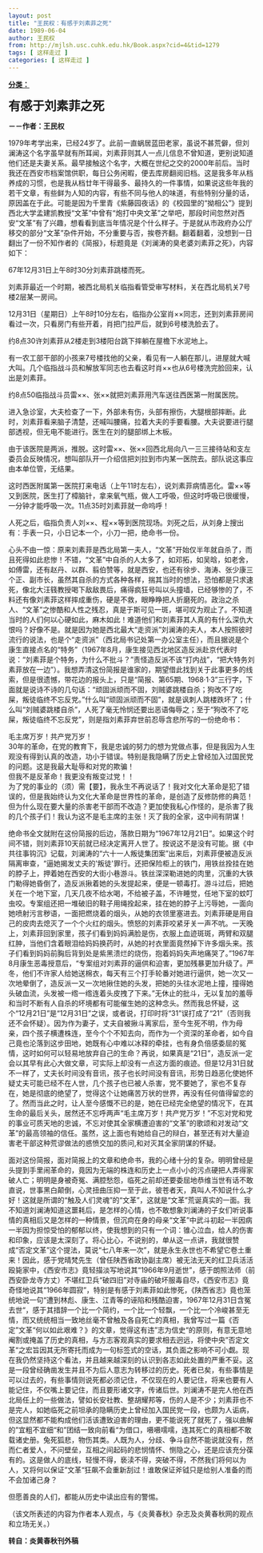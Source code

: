 ```yaml
---
layout: post
title: "王民权：有感于刘素菲之死"
date: 1989-06-04
author: 王民权
from: http://mjlsh.usc.cuhk.edu.hk/Book.aspx?cid=4&tid=1279
tags: [ 这样走过 ]
categories: [ 这样走过 ]
---
```


<div style="margin: 15px 10px 10px 0px;">
 <div>
  <span id="ctl00_ContentPlaceHolder1_chapter1_SubjectLabel" style="font-weight:bold;text-decoration:underline;">
   分类：
  </span>
 </div>
 <p>
  <strong>
   <font size="5">
    有感于刘素菲之死
   </font>
  </strong>
 </p>
 <p>
  <strong>
   －－作者：王民权
  </strong>
 </p>
 <p>
  1979年考学出来，已经24岁了。此前一直蜗居蓝田老家，虽说不甚荒僻，但刘澜涛这个名字虽早就有所耳闻，刘素菲则其人一点儿信息不曾知道，更别说知道他们还是夫妻关系。最早接触这个名字，大概在世纪之交的2000年前后。当时我还在西安市档案馆供职，每日公务闲暇，便去库房翻阅旧档。这是我多年从档养成的习惯，也是我从档廿年干得最多、最持久的一件事情，如果说这些年我的若干文章，有些鲜为人知的内容，有些不同与他人的味道，有些特别分量的话，原因盖在于此。可能是因为千里青《紫藤园夜话》的《校园里的“拗相公”》提到西北大学孟建凯教授“文革”中曾有“炮打中央文革”之举吧，那段时间忽然对西安“文革”有了兴趣，想看看到底当年情况是个什么样子。于是就从市政府办公厅移交的部分“文革”杂件开始，不分重要与否，挨卷齐翻。翻着翻着，没想到一日翻出了一份不知作者的《简报》，标题竟是《刘澜涛的臭老婆刘素菲之死》，内容如下：
 </p>
 <p>
  67年12月31日上午8时30分刘素菲跳楼而死。
 </p>
 <p>
  刘素菲最近一个时期，被西北局机关临指看管受审写材料，关在西北局机关7号楼2层某一房间。
 </p>
 <p>
  12月31日（星期日）上午8时10分左右，临指办公室肖××同志，还到刘素菲房间看过一次，只看房门有些开着，肖把门拉严后，就到6号楼洗脸去了。
 </p>
 <p>
  约8点30许刘素菲从2楼走到3楼阳台跳下摔躺在屋檐下水泥地上。
 </p>
 <p>
  有一农工部干部的小孩来7号楼找他的父亲，看见有一人躺在那儿，进屋就大喊大叫。几个临指战斗员和解放军同志也去看这时肖××也从6号楼洗完脸回来，认出是刘素菲。
 </p>
 <p>
  约8点50临指战斗员雷××、张××就把刘素菲用汽车送往西医第一附属医院。
 </p>
 <p>
  进入急诊室，大夫检查了一下，外部未有伤，头部有擦伤，大腿根部摔断。此时，刘素菲看来脑子清楚，还喊叫腰痛，拉着大夫的手要看腰。大夫说要进行腿部透视，但无电不能进行。医生在刘的腿部绑上木板。
 </p>
 <p>
  由于该医院是两派，推脱。这时雷××、张××回西北局向八一三三接待站和支左委员会反映情况，想叫部队开一介绍信把刘拉到市内某一医院去。部队说这事应由本单位管，无结果。
 </p>
 <p>
  这时西医附属第一医院打来电话（上午11时左右），说刘素菲病情恶化。雷××等又到医院，医生打了樟脑针，拿来氧气瓶，做人工呼吸，但这时呼吸已很缓慢，一分钟才能呼吸一次。11点35时刘素菲就一命呜呼！
 </p>
 <p>
  人死之后，临指负责人刘××、程××等到医院现场。刘死之后，从刘身上搜出有：手表一只，小日记本一个，小刀一把，绝命书一份。
 </p>
 <p>
  心头不由一惊：原来刘素菲是西北局第一夫人，“文革”开始仅半年就自杀了，而且死得如此悲惨！不错，“文革”中自杀的人太多了，如邓拓，如吴晗，如老舍，如傅雷，还有赵丹、以群、翦伯赞等，就是西安，也还有徐步、海涛、张少康三个正、副市长，虽然其自杀的方式各种各样，揣其当时的想法，恐怕都是只求速死，像北大汪篯教授喝下敌敌畏后，痛得疯狂号叫以头撞墙，已经够惨的了，不料还有像刘素菲这样摔成重伤，硬是不救，眼睁睁把人折磨死的。政治之杀人、“文革”之惨酷和人性之残忍，真是于斯可见一斑，堪可叹为观止了。不知道当时的人们何以心硬如此，麻木如此！难道他们和刘素菲其人真的有什么深仇大恨吗？好像不是。就是因为她是西北最大“走资派”刘澜涛的夫人，本人按照彼时流行的说法，也是个“走资派”（西北局书记处第一办公室主任），而且据说是个康生直接点名的“特务”（1967年8月，康生接见西北地区造反派赴京代表时说：“刘素菲是个特务，为什么不批斗？”责怪造反派不该“打内战”，“把大特务刘素菲放在一边”）。我想弄清这份简报是谁家的，期望借此找到关于此事更多的线索，但是很遗憾，带花边的报头上，只是“简报、第65期、1968·1·3”三行字，下面就是说诗不诗的几句话：“顽固派顽而不固，刘贼婆跳楼自杀；狗改不了吃屎，叛徒临终不忘反党。”什么叫“顽固派顽而不固”，就是讽刺人跳楼跌坏了；什么叫“刘贼婆跳楼自杀”，人死了毫无怜悯还要出恶语侮辱之；至于“狗改不了吃屎，叛徒临终不忘反党”，则是指刘素菲弃世前忍辱含悲所写的一份绝命书：
 </p>
 <p>
  毛主席万岁！共产党万岁！
  <br/>
  30年的革命，在党的教育下，我是忠诚的努力的想为党做点事，但是我因为人生观没有得到认真的改造，功小于错误。特别是我隐瞒了历史上曾经加入过国民党的问题。这是我最大耻辱和对党的欺骗！
  <br/>
  但我不是反革命！我更没有叛变过党！！
  <br/>
  为了党的事业的（须）需【要】，我永生不再说话了！我对文化大革命是犯了错误的，但是我始终认为文化大革命是世界性的革命，是创造了反修防修的典范！但为什么现在要大量的杀害老干部而不改造？更加使我私心作怪的，是杀害了我的几个孩子们！我认为这不是毛主席的主张！灭了我的全家，这中间有阴谋！
 </p>
 <p>
  绝命书全文就附在这份简报的后边，落款日期为“1967年12月21日”。如果这个时间不错，则刘素菲10天前就已经决定离开人世了。按说这不是没有可能。据《中共往事钩沉》记载，刘澜涛的“六十一人叛徒集团案”出来后，刘素菲便被造反派隔离审查，“逼她揭发丈夫的'叛徒'罪行。还把保险柜上的铁门，用铁丝拴挂在她的脖子上，押着她在西安的大街小巷游斗。铁丝深深勒进她的肉里，沉重的大铁门勒得她昏倒了，造反派揪着她的头发提起来，便是一顿毒打。游斗过后，把她关在一个地下室，几天几夜不给水喝，不给被子盖，不许睡觉，任地下室的蚊叮虫咬。专案组还把一堆破旧的鞋子用绳拴起来，挂在她的脖子上污辱她，一面向她喷射污言秽语，一面把燃烧着的烟头，从她的衣领里塞进去。刘素菲硬是用自己的皮肉去熄灭了一个个火红的烟头。愤怒的刘素菲咬紧牙关一声不吭。一天晚上，刘素菲回到家里，孩子们看到妈妈满脸是伤，衣服上血迹斑斑，两臂和双腿红肿，当他们含着眼泪给妈妈换药时，从她的衬衣里面竟然掉下许多烟头来。孩子们看到妈妈前胸后背到处是紫黑溃烂的烧伤，抱着妈妈失声地痛哭了。”1967年8月康生恶毒授意后，“专案组对刘素菲的逼供和迫害，更加残暴更加升级了。严冬，他们不许家人给她送棉衣，每天有三个打手轮番对她进行逼供，她一次又一次地晕倒了，造反派一又一次地揪住她的头发，把她的头往水泥地上撞，撞得她头破血流，头发被一绺一绺连着头皮拽了下来。”无休止的批斗，无以复加的羞辱和当时不断有人自杀的坏境都有可能催生她的这种念头。然而我总怀疑，这个“12月21日”是“12月31日”之误，或者说，打印时将“31”误打成了“21”（否则我还不会怀疑）。因为作为妻子，丈夫自被揪斗离家后，至今生死不明，作为母亲，四个孩子横遭株连，至今个个不知去向，而作为一个资深的革命者，如今自己竟也沦落到这步田地，她既有心中难以冰释的牵挂，也有身负倍感委屈的冤情，这时如何可以轻易地放弃自己的生命？再说，如果真是“21日”，造反派一定会以其早有此心大做文章，可实际上却没有一点这方面的痕迹。但是12月31日就不一样了，丈夫长时间没有音讯，孩子也长时间没有音讯，形势日趋恶化使她怀疑丈夫可能已经不在人世，几个孩子也已被人杀害，党不要她了，家也不复存在，她是彻底的绝望了，觉得这个让她痛苦万状的世界，再没有任何值得留恋的了。然而当此之时，让人至今感慨不已的是，她在已经完全绝望的情况下，在其生命的最后关头，居然还不忘呼两声“毛主席万岁！共产党万岁！”不忘对党和党的事业可质天地的忠诚，不忘对使其全家横遭迫害的“文革”的歌颂和对发动“文革”的最高领袖的信任。虽然，这上面也有她给自己的辩白，甚至还有对大量迫害老干部这种荒谬做法的惑愤交加的质问,和对灭其全家阴谋的怀疑。
 </p>
 <p>
  面对这份简报，面对简报上的文章和绝命书，我的心绪十分的复杂。明明曾经是头提到手里闹革命的，竟因为无端的株连和历史上一点小小的污点硬把人弄得家破人亡；明明是身被奇冤、满腔愁怨，临死之前却还要委屈地恭维当世有话不敢直说，世事黑白颠倒，心灵扭曲压抑一至于此，彼苍者天，真叫人不知说什么才好！这就是所谓的“触及人们灵魂”的“文革”，这就是“文革”荒诞真实的一面。我不知道刘澜涛知道这噩耗后，是怎样的心情，也不敢想象刘澜涛的子女们听说事情的真相后又是怎样的一种情景，但沉疴在身的母亲“文革”中武斗初起一半因病一半因为担惊受怕的郁郁以终，使我想到的只有一个词：锥心泣血，给人的伤害和印象，应该是太深刻了。将心比心，不说别的，单从这一点讲，我就很赞成“否定文革”这个提法，莫说“七八年来一次”，就是永生永世也不希望它卷土重来！因此，感于党晴梵先生（曾任陕西省政协副主席）被无法无天的红卫兵活活殴毙家中，《西安市志》竟轻描淡写地说其“1966年9月逝世”，感于朗照法师（前西安卧龙寺方丈）不堪红卫兵“破四旧”对寺庙的破坏服毒自尽，《西安市志》竟奇怪地说其“1966年圆寂”，特别是有感于刘素菲如此惨死，《陕西省志》竟也笼统地说一句“遭到林彪、康生、江青等的诬陷和残酷迫害，1967年12月31日含冤去世“，感于其措辞一个比一个简约，一个比一个轻飘，一个比一个冷峻甚至无情，而又统统相当一致地丝毫不曾触及各自死亡的真相，我曾写过一篇《否定”文革“何以如此艰难？》的文章，觉得这有违”志为信史“的原则，有意无意地阉割或掩盖了历史的真相，与方志客观真实的要求相去迥远，将使中央”否定文革“之宏旨因其无所寄托而成为一句标签式的空话，其负面之影响不可小觑。现在我仍然坚持这个看法，并且越来越深刻的认识到各志如此处置的严重不妥。这是一段曾经确凿发生并且不为后人意志为转移过的历史。死者已矣，有些事情是可以过去的，有些事情则说死都必须记住，不仅现在的人要记住，将来也要有人能记住，不仅嘴上要记住，而且要形诸文字，传诸后世。刘澜涛不是完人他在西北局任上的一些做法，譬如长安社教、整胡耀邦等，伤的人是不少；刘素菲也不是完人，如她临死之前坦承的隐瞒历史上曾经加入国民党一段，也颇为人诟病，但这显然都不能构成他们活该遭致迫害的理由，更不能说死了就死了，强以曲解的”宜粗不宜细“和”团结一致向前看“为借口，嗫嗫嚅嚅，连其死亡的真相都不敢载诸史册。兔死狐悲，物伤其类。人既为人，分歧、争斗自然不能说就没有，然而仁者爱人，不问壁垒，互相之间起码的悲悯情怀、恻隐之心，还是应该充分葆有的。这是做人的底线，轻慢不得，亵渎不得，突破不得，不然我们将何以为人，又将何以保证”文革“狂飙不会重新刮过！谁敢保证斧钺只是给别人准备的而不会加诸己身？
 </p>
 <p>
  但愿善良的人们，都能从历史中读出应有的警惕。
 </p>
 <p>
  （该文所表述的内容为作者本人观点，与《炎黄春秋》杂志及炎黄春秋网的观点和立场无关。）
  <br/>
 </p>
 <p>
  <strong>
   转自：炎黄春秋刊外稿
  </strong>
 </p>
</div>


